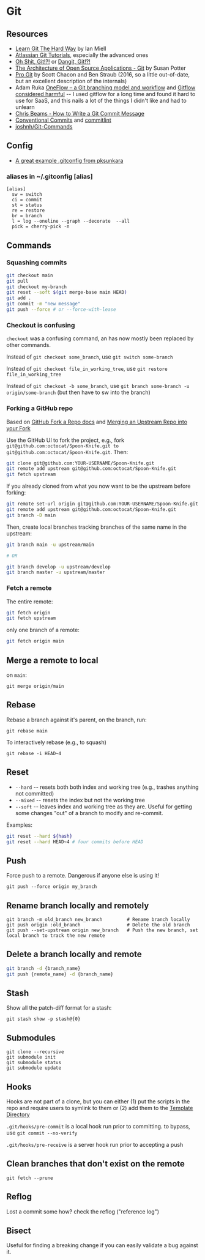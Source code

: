 # Git

## Resources

* [Learn Git The Hard Way](https://leanpub.com/learngitthehardway) by Ian Miell
* [Atlassian Git Tutorials](https://www.atlassian.com/git/tutorials), especially the advanced ones
* [Oh Shit, Git!?!](https://ohshitgit.com/) or [Dangit, Git!?!](https://dangitgit.com/en)
* [The Architecture of Open Source Applications - Git](http://aosabook.org/en/git.html) by Susan Potter
* [Pro Git](https://git-scm.com/book/en/v2) by Scott Chacon and Ben Straub (2016, so a little out-of-date, but an excellent description of the internals)
* Adam Ruka [OneFlow – a Git branching model and workflow](https://www.endoflineblog.com/oneflow-a-git-branching-model-and-workflow) and [Gitflow considered harmful](https://www.endoflineblog.com/gitflow-considered-harmful) -- I used gitflow for a long time and found it hard to use for SaaS, and this nails a lot of the things I didn't like and had to unlearn
* [Chris Beams - How to Write a Git Commit Message](https://chris.beams.io/posts/git-commit/)
* [Conventional Commits](https://www.conventionalcommits.org/en/v1.0.0/) and [commitlint](https://github.com/conventional-changelog/commitlint)
* [joshnh/Git-Commands](https://github.com/joshnh/Git-Commands)

## Config

* [A great example .gitconfig from pksunkara](https://gist.github.com/pksunkara/988716)

### aliases in ~/.gitconfig [alias]

```text
[alias]
  sw = switch
  ci = commit
  st = status
  re = restore
  br = branch
  l = log --oneline --graph --decorate  --all
  pick = cherry-pick -n
```

## Commands

### Squashing commits

```sh
git checkout main
git pull
git checkout my-branch
git reset --soft $(git merge-base main HEAD)
git add .
git commit -m "new message"
git push --force # or --force-with-lease
```

### Checkout is confusing

`checkout` was a confusing command, an has now mostly been replaced by other commands.

Instead of `git checkout some_branch`, use `git switch some-branch`

Instead of `git checkout file_in_working_tree`, use `git restore file_in_working_tree`

Instead of `git checkout -b some_branch`, use `git branch some-branch -u origin/some-branch` (but then have to sw into the branch)

### Forking a GitHub repo

Based on [GitHub Fork a Repo docs](https://docs.github.com/en/github/getting-started-with-github/fork-a-repo#keep-your-fork-synced) and [Merging an Upstream Repo into your Fork](https://help.github.com/articles/merging-an-upstream-repository-into-your-fork/)

Use the GitHub UI to fork the project, e.g., fork `git@github.com:octocat/Spoon-Knife.git to` `git@github.com:octocat/Spoon-Knife.git`. Then:

```sh
git clone git@github.com:YOUR-USERNAME/Spoon-Knife.git
git remote add upstream git@github.com:octocat/Spoon-Knife.git
git fetch upstream
```

If you already cloned from what you now want to be the upstream before forking:

```sh
git remote set-url origin git@github.com:YOUR-USERNAME/Spoon-Knife.git
git remote add upstream git@github.com:octocat/Spoon-Knife.git
git branch -D main
```

Then, create local branches tracking branches of the same name in the upstream:

```sh
git branch main -u upstream/main

# OR

git branch develop -u upstream/develop
git branch master -u upstream/master
```

### Fetch a remote

The entire remote:

```sh
git fetch origin
git fetch upstream
```

only one branch of a remote:

```sh
git fetch origin main
```

## Merge a remote to local

on `main`:

```
git merge origin/main
```

## Rebase

Rebase a branch against it's parent, on the branch, run:
```
git rebase main
```

To interactively rebase (e.g., to squash)

```
git rebase -i HEAD~4
```

## Reset

* `--hard` -- resets both both index and working tree (e.g., trashes anything not committed)
* `--mixed` -- resets the index but not the working tree
* `--soft` -- leaves index and working tree as they are. Useful for getting some changes "out" of a branch to modify and re-commit.

Examples:
```sh
git reset --hard ${hash}
git reset --hard HEAD~4 # four commits before HEAD
```

## Push

Force push to a remote.  Dangerous if anyone else is using it!

```
git push --force origin my_branch
```

## Rename branch locally and remotely

```
git branch -m old_branch new_branch         # Rename branch locally    
git push origin :old_branch                 # Delete the old branch    
git push --set-upstream origin new_branch   # Push the new branch, set local branch to track the new remote
```

## Delete a branch locally and remote

```sh
git branch -d {branch_name}
git push {remote_name} -d {branch_name}
```

## Stash 

Show all the patch-diff format for a stash:

```
git stash show -p stash@{0}
```

## Submodules

```
git clone --recursive 
git submodule init 
git submodule status
git submodule update
```

## Hooks

Hooks are not part of a clone, but you can either (1) put the scripts in the repo and require users to symlink to them or (2) add them to the [Template Directory](http://git-scm.com/docs/git-init#_template_directory)

`.git/hooks/pre-commit` is a local hook run prior to committing. to bypass, use `git commit --no-verify`

`.git/hooks/pre-receive` is a server hook run prior to accepting a push

## Clean branches that don't exist on the remote

```
git fetch --prune
```

## Reflog

Lost a commit some how? check the reflog ("reference log")

## Bisect

Useful for finding a breaking change if you can easily validate a bug against it. 

